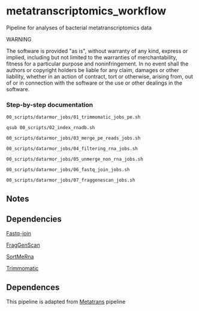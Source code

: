 # metatranscriptomics_workflow

Pipeline for analyses of bacterial metatranscriptomics data

WARNING

The software is provided "as is", without warranty of any kind, express or implied, including but not limited to the warranties of merchantability, fitness for a particular purpose and noninfringement. In no event shall the authors or copyright holders be liable for any claim, damages or other liability, whether in an action of contract, tort or otherwise, arising from, out of or in connection with the software or the use or other dealings in the software.

### Step-by-step documentation

```
00_scripts/datarmor_jobs/01_trimmomatic_jobs_pe.sh
```

```
qsub 00_scripts/02_index_rnadb.sh
```

```
00_scripts/datarmor_jobs/03_merge_pe_reads_jobs.sh
```

```
00_scripts/datarmor_jobs/04_filtering_rna_jobs.sh
```

```
00_scripts/datarmor_jobs/05_unmerge_non_rna_jobs.sh
```

```
00_scripts/datarmor_jobs/06_fastq_join_jobs.sh
```

```
00_scripts/datarmor_jobs/07_fraggenescan_jobs.sh
```


## Notes

## Dependencies

[Fastq-join](https://bioconda.github.io/recipes/fastq-join/README.html)

[FragGenScan](http://omics.informatics.indiana.edu/FragGeneScan/)

[SortMeRna](http://bioinfo.lifl.fr/RNA/sortmerna/)

[Trimmomatic](http://www.usadellab.org/cms/index.php?page=trimmomatic)

## Dependences

This pipeline is adapted from [Metatrans](http://www.metatrans.org/) pipeline 
